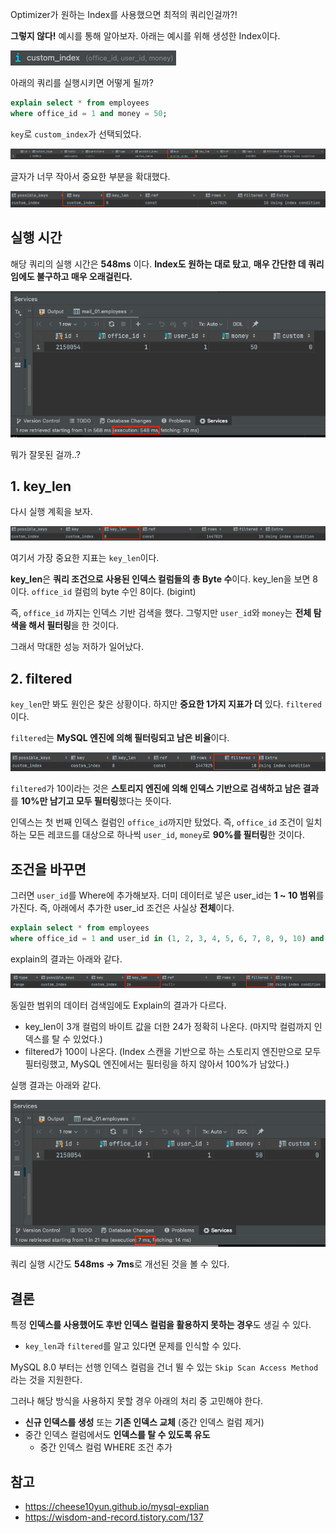 Optimizer가 원하는 Index를 사용했으면 최적의 쿼리인걸까?!

**그렇지 않다!** 예시를 통해 알아보자. 아래는 예시를 위해 생성한 Index이다.

![img.png](images/img.png)

아래의 쿼리를 실행시키면 어떻게 될까?

```sql
explain select * from employees
where office_id = 1 and money = 50;
```

`key`로 `custom_index`가 선택되었다.

![img_5.png](images/img_5.png)

글자가 너무 작아서 중요한 부분을 확대했다.

![img_1.png](images/img_1.png)

## 실행 시간

해당 쿼리의 실행 시간은 **548ms** 이다. **Index도 원하는 대로 탔고**, **매우 간단한 데 쿼리임에도 불구하고 매우 오래걸린다.**

![img_2.png](images/img_2.png)

뭐가 잘못된 걸까..?

## 1. key_len

다시 실행 계획을 보자.

![img.png](images/img_13.png)

여기서 가장 중요한 지표는 `key_len`이다.

**key_len**은 **쿼리 조건으로 사용된 인덱스 컬럼들의 총 Byte 수**이다. key_len을 보면 8이다. `office_id` 컬럼의 byte 수인 8이다. (bigint)

즉, `office_id` 까지는 인덱스 기반 검색을 했다. 그렇지만 `user_id`와 `money`는 **전체 탐색을 해서 필터링**을 한 것이다.

그래서 막대한 성능 저하가 일어났다.

## 2. filtered

`key_len`만 봐도 원인은 찾은 상황이다. 하지만 **중요한 1가지 지표가 더** 있다. `filtered`이다.

`filtered`는 **MySQL 엔진에 의해 필터링되고 남은 비율**이다.

![img.png](images/img_6.png)

`filtered`가 10이라는 것은 **스토리지 엔진에 의해 인덱스 기반으로 검색하고 남은 결과**를 **10%만 남기고 모두 필터링**했다는 뜻이다.

인덱스는 첫 번째 인덱스 컬럼인 `office_id`까지만 탔었다. 즉, `office_id` 조건이 일치하는 모든 레코드를 대상으로 하나씩 `user_id`, `money`로 **90%를 필터링**한 것이다.

## 조건을 바꾸면

그러면 `user_id`를 Where에 추가해보자. 더미 데이터로 넣은 user_id는 **1 ~ 10 범위**를 가진다. 즉, 아래에서 추가한 user_id 조건은 사실상 **전체**이다.

```sql
explain select * from employees
where office_id = 1 and user_id in (1, 2, 3, 4, 5, 6, 7, 8, 9, 10) and money = 50;
```

explain의 결과는 아래와 같다.

![img_7.png](images/img_7.png)

동일한 범위의 데이터 검색임에도 Explain의 결과가 다르다.

- key_len이 3개 컬럼의 바이트 값을 더한 24가 정확히 나온다. (마지막 컬럼까지 인덱스를 탈 수 있었다.)
- filtered가 100이 나온다. (Index 스캔을 기반으로 하는 스토리지 엔진만으로 모두 필터링했고, MySQL 엔진에서는 필터링을 하지 않아서 100%가 남았다.)

실행 결과는 아래와 같다.

![img_4.png](images/img_4.png)

쿼리 실행 시간도 **548ms -> 7ms**로 개선된 것을 볼 수 있다.

## 결론

특정 **인덱스를 사용했어도 후반 인덱스 컬럼을 활용하지 못하는 경우**도 생길 수 있다.
- `key_len`과 `filtered`를 알고 있다면 문제를 인식할 수 있다.

MySQL 8.0 부터는 선행 인덱스 컬럼을 건너 뛸 수 있는  `Skip Scan Access Method`라는 것을 지원한다.

그러나 해당 방식을 사용하지 못할 경우 아래의 처리 중 고민해야 한다.
- **신규 인덱스를 생성** 또는 **기존 인덱스 교체** (중간 인덱스 컬럼 제거)
- 중간 인덱스 컬럼에서도 **인덱스를 탈 수 있도록 유도**
  - 중간 인덱스 컬럼 WHERE 조건 추가

## 참고

- https://cheese10yun.github.io/mysql-explian
- https://wisdom-and-record.tistory.com/137